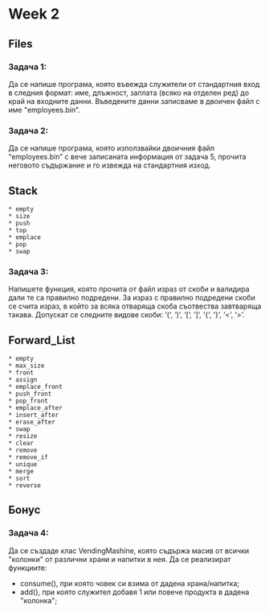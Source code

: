 # Week 2

## Files

### Задача 1:
Да се напише програма, която въвежда служители от стандартния вход в следния формат: име, длъжност, заплата (всяко на отделен ред) до край на входните данни. Въведените данни записваме в двоичен файл с име "employees.bin”.

### Задача 2:
Да се напише програма, която използвайки двоичния файл “employees.bin” с вече записаната информация от задача 5, прочита неговото съдържание и го извежда на стандартния изход.

## Stack

```
* empty
* size
* push
* top
* emplace
* pop
* swap
```

### Задача 3:
Напишете функция, която прочита от файл израз от скоби и валидира дали те са правилно подредени. За израз с правилно подредени скоби се счита израз, в който за всяка отваряща скоба съотвества завтваряща такава. Допускат се следните видове скоби: ‘(‘, ‘)’, ‘[‘, ‘]’, ‘{‘, ‘}’, ‘<’, ‘>’. 

## Forward_List 

```
* empty
* max_size
* front
* assign
* emplace_front
* push_front
* pop_front
* emplace_after
* insert_after
* erase_after
* swap
* resize
* clear
* remove
* remove_if 
* unique
* merge
* sort
* reverse

```

## Бонус

### Задача 4:
Да се създаде клас VendingMashine, която съдържа масив от всички "колонки" от различни храни и напитки в нея. Да се реализират функциите:

 - consume(), при която човек си взима от дадена храна/напитка;
 - add(), при която служител добавя 1 или повече продукта в дадена "колонка";